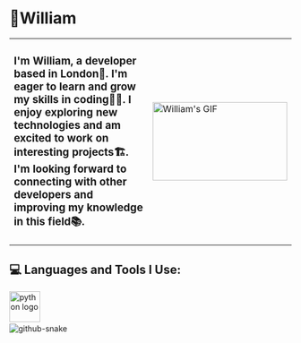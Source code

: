 <h1>🧗William</h1>

<table>
  <tr>
    <td>
      <h3>
        I'm William, a developer based in London🌃.
        I'm eager to learn and grow my skills in coding👨‍💻.
        I enjoy exploring new technologies and am excited to work on interesting projects🏗️.
        I'm looking forward to connecting with other developers and improving my knowledge in this field📚.
      </h3>
    </td>
    <td>
      <img width="240" height="140" src="https://media1.tenor.com/m/zHeOTU7bLlwAAAAC/naruto-itachi.gif" alt="William's GIF" />
    </td>
  </tr>
</table>

<h2>💻 Languages and Tools I Use:</h2>

<div align="left">
  <img src="https://cdn.jsdelivr.net/gh/devicons/devicon/icons/python/python-original.svg" height="55" alt="python logo" />
  <img width="8" />
 
</div>

<picture>
  <source media="(prefers-color-scheme: dark)" srcset="https://raw.githubusercontent.com/tobiasmeyhoefer/tobiasmeyhoefer/output/github-snake-dark.svg" />
  <source media="(prefers-color-scheme: light)" srcset="https://raw.githubusercontent.com/tobiasmeyhoefer/tobiasmeyhoefer/output/github-snake.svg" />
  <img alt="github-snake" src="https://raw.githubusercontent.com/tobiasmeyhoefer/tobiasmeyhoefer/output/github-snake.svg" />
</picture>
